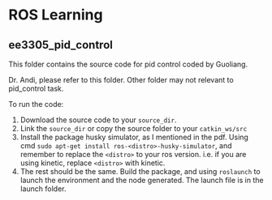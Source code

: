 # ROS Learning
## ee3305_pid_control
This folder contains the source code for pid control coded by Guoliang.

Dr. Andi, please refer to this folder. Other folder may not relevant to pid_control task.

To run the code:

1. Download the source code to your `source_dir`.
2. Link the `source_dir` or copy the source folder to your `catkin_ws/src`
3. Install the package husky simulator, as I mentioned in the pdf. Using cmd `sudo apt-get install ros-<distro>-husky-simulator`, and remember to replace the `<distro>` to your ros version. i.e. if you are using kinetic, replace `<distro>` with kinetic.
4. The rest should be the same. Build the package, and using `roslaunch` to launch the environment and the node generated. The launch file is in the launch folder.


